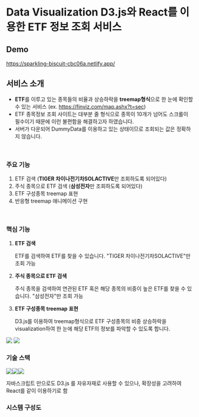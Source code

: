 # Data Visualization D3.js와 React를 이용한 ETF 정보 조회 서비스

## Demo
https://sparkling-biscuit-cbc06a.netlify.app/

## 서비스 소개 
- **ETF**를 이루고 있는 종목들의 비율과 상승하락을 **treemap형식**으로 한 눈에 확인할 수 있는 서비스  (ex. https://finviz.com/map.ashx?t=sec)
- ETF 종목정보 조회 사이트는 대부분 줄 형식으로 종목이 10개가 넘어도 스크롤이 필수이기 때문에 이런 불편함을 해결하고자 하였습니다.
- 서버가 다운되어 DummyData를 이용하고 있는 상태이므로 조회되는 값은 정확하지 않습니다.

<br />

### 주요 기능 

1. ETF 검색 (**TIGER 차이나전기차SOLACTIVE**만 조회하도록 되어있다)
2. 주식 종목으로 ETF 검색 (**삼성전자**만 조회하도록 되어있다)
3. ETF 구성종목 treemap 표현
4. 반응형 treemap 애니메이션 구현

<br />

### 핵심 기능 

1. **ETF 검색**

   ETF를 검색하여 ETF를 찾을 수 있습니다. "TIGER 차이나전기차SOLACTIVE"만 조회 가능

2. **주식 종목으로 ETF 검색**

   주식 종목을 검색하여 연관된 ETF 혹은 해당 종목의 비중이 높은 ETF를 찾을 수 있습니다. "삼성전자"만 조회 가능

3. **ETF 구성종목 treemap 표현**

   D3.js를 이용하여 treemap형식으로 ETF 구성종목의 비중 상승하락을 visualization하여 한 눈에 해당 ETF의 정보를 파악할 수 있도록 합니다.

<img src="https://user-images.githubusercontent.com/23381445/218301971-d5e46e6c-c0e7-4377-bb62-7c4839b04ecf.gif">
<img src="https://user-images.githubusercontent.com/23381445/218302466-0c692e69-8bc5-42b1-884e-6ba07539af24.gif">


### 기술 스택
<img src="https://img.shields.io/badge/D3.js-F9A03C?style=for-the-badge&logo=D3.js&logoColor=white"><img src="https://img.shields.io/badge/React-61DAFB?style=for-the-badge&logo=React&logoColor=white"><img src="https://img.shields.io/badge/Sass-CC6699?style=for-the-badge&logo=Sass&logoColor=white">

자바스크립트 만으로도 D3.js 를 자유자재로 사용할 수 있으나, 확장성을 고려하여 React를 같이 이용하기로 함

### 시스템 구성도



